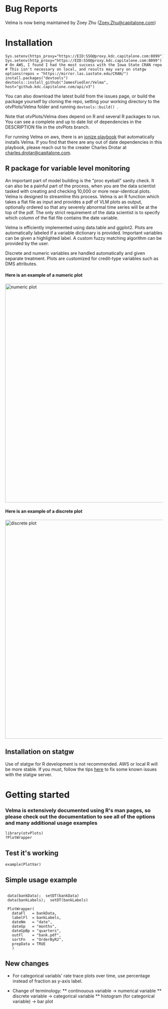 # Bug Reports
Velma is now being maintained by Zoey Zhu (Zoey.Zhu@capitalone.com)

# Installation

```
Sys.setenv(https_proxy="https://EID:SSO@proxy.kdc.capitalone.com:8099")
Sys.setenv(http_proxy="https://EID:SSO@proxy.kdc.capitalone.com:8099")
# On AWS, I found I had the most success with the Iowa State CRAN repo
# This isn't necessary on local, and results may vary on statgw
options(repos = "https://mirror.las.iastate.edu/CRAN/")
install.packages("devtools")
devtools::install_github("JamesFiedler/Velma", host="github.kdc.capitalone.com/api/v3")
```

You can also download the latest build from the issues page, or build the package yourself by cloning the repo, setting your working directory to the otvPlots/Velma folder and running `devtools::build() `. 

Note that otvPlots/Velma does depend on R and several R packages to run. You can see a complete and up to date list of dependencies in the DESCRIPTION file in the otvPlots branch. 

For running Velma on aws, there is an [ionize playbook](https://github.kdc.capitalone.com/CharlesDrotar/ionize-playbooks/tree/master/anaconda-r-velma-playbook) that automatically installs Velma. If you find that there are any out of date dependencies in this playbook, please reach out to the creater Charles Drotar at charles.drotar@capitalone.com.

## R package for variable level monitoring

An important part of model building is the "proc eyeball" sanity check. It can also be a painful part of the process, when you are the data scientist tasked with creating and checking 10,000 or more near-identical plots. Velma is designed to streamline this process. Velma is an R function which takes a flat file as input and provides a pdf of VLM plots as output, optionally ordered so that any severely abnormal time series will be at the top of the pdf. The only strict requirement of the data scientist is to specify which column of the flat file contains the date variable. 

Velma is efficiently implemented using data.table and ggplot2. Plots are automatically labeled if a variable dictionary is provided. Important variables can be given a highlighted label. A custom fuzzy matching algorithm can be provided by the user. 

Discrete and numeric variables are handled automatically and given separate treatment. Plots are customized for credit-type variables such as DMS attributes. 

#### Here is an example of a numeric plot 
<img src="https://github.kdc.capitalone.com/sju922/Velma/blob/master/vignettes/Figs/cntns_ex.png" 
     alt="numeric plot" 
   width="1285" 
   height="700">


#### Here is an example of a discrete plot 
<img src="https://github.kdc.capitalone.com/sju922/Velma/blob/master/vignettes/Figs/dscrt_ex.png" 
     alt="discrete plot" 
   width="1285" 
   height="700">


## Installation on statgw 

Use of statgw for R development is not recommended. AWS or local R will be more stable. If you must, follow the tips [here](https://github.kdc.capitalone.com/FSGalaxyVulcan/Infrastructure/wiki/R-on-the-server) to fix some known issues with the statgw server.


# Getting started

### Velma is extensively documented using R's man pages, so please check out the documentation to see all of the options and many additional usage examples

```
library(otvPlots)
?PlotWrapper
```

## Test it's working
```
example(PlotVar)
```

## Simple usage example
```

 data(bankData);  setDT(bankData)
 data(bankLabels);  setDT(bankLabels)
 
 PlotWrapper(
   dataFl   = bankData, 
   labelFl  = bankLabels, 
   dateNm   = "date", 
   dateGp   = "months", 
   dateGpBp = "quarters", 
   outFl    = "bank.pdf", 
   sortFn   = "OrderByR2",
   prepData = TRUE
   )

```
## New changes
* For categorical variabls' rate trace plots over time, use percentage instead of fraction as y-axis label.

* Change of terminology:
** continouous variable -> numerical variable
** discrete variable -> categorical variable
** histogram (for categorical variable) -> bar plot
